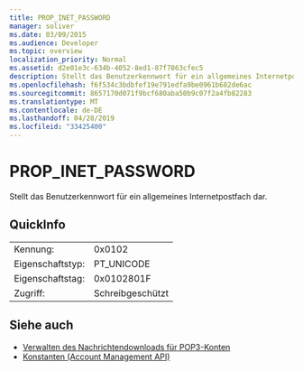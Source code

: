 ```yaml
---
title: PROP_INET_PASSWORD
manager: soliver
ms.date: 03/09/2015
ms.audience: Developer
ms.topic: overview
localization_priority: Normal
ms.assetid: d2e01e3c-634b-4052-8ed1-87f7863cfec5
description: Stellt das Benutzerkennwort für ein allgemeines Internetpostfach dar.
ms.openlocfilehash: f6f534c3bdbfef19e791edfa9be0961b682de6ac
ms.sourcegitcommit: 8657170d071f9bcf680aba50b9c07f2a4fb82283
ms.translationtype: MT
ms.contentlocale: de-DE
ms.lasthandoff: 04/28/2019
ms.locfileid: "33425400"
---
```

# <a name="prop_inet_password"></a>PROP_INET_PASSWORD

Stellt das Benutzerkennwort für ein allgemeines Internetpostfach dar.
  
## <a name="quick-info"></a>QuickInfo

|||
|:-----|:-----|
|Kennung:  <br/> |0x0102  <br/> |
|Eigenschaftstyp:  <br/> |PT_UNICODE|SECURE_FLAG  <br/> |
|Eigenschaftstag:  <br/> |0x0102801F  <br/> |
|Zugriff:  <br/> |Schreibgeschützt  <br/> |
   
## <a name="see-also"></a>Siehe auch

- [Verwalten des Nachrichtendownloads für POP3-Konten](managing-message-downloads-for-pop3-accounts.md) 
- [Konstanten (Account Management API)](constants-account-management-api.md)

